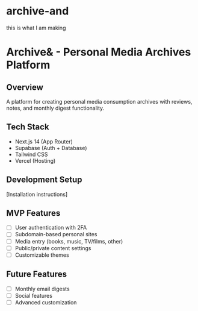# archive-and
this is what I am making
# Archive& - Personal Media Archives Platform

## Overview
A platform for creating personal media consumption archives with reviews, notes, and monthly digest functionality.

## Tech Stack
- Next.js 14 (App Router)
- Supabase (Auth + Database)
- Tailwind CSS
- Vercel (Hosting)

## Development Setup
[Installation instructions]

## MVP Features
- [ ] User authentication with 2FA
- [ ] Subdomain-based personal sites
- [ ] Media entry (books, music, TV/films, other)
- [ ] Public/private content settings
- [ ] Customizable themes

## Future Features
- [ ] Monthly email digests
- [ ] Social features
- [ ] Advanced customization
